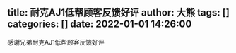 title: 耐克AJ1低帮顾客反馈好评
author: 大熊
tags: []
categories: []
date: 2022-01-01 14:26:00
---
感谢兄弟耐克AJ1低帮顾客反馈好评
![]()